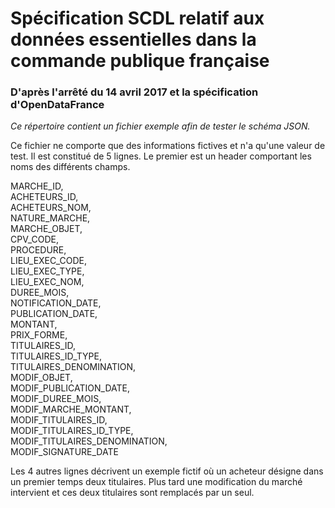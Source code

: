 # Spécification SCDL relatif aux données essentielles dans la commande publique française
### D'après l'arrêté du 14 avril 2017 et la spécification d'OpenDataFrance

*Ce répertoire contient un fichier exemple afin de tester le schéma JSON.*

Ce fichier ne comporte que des informations fictives et n'a qu'une valeur de test. Il est constitué de 5 lignes. Le premier est un header comportant les noms des différents champs.

MARCHE\_ID,  
ACHETEURS\_ID,  
ACHETEURS\_NOM,  
NATURE\_MARCHE,  
MARCHE\_OBJET,  
CPV\_CODE,  
PROCEDURE,  
LIEU\_EXEC\_CODE,  
LIEU\_EXEC\_TYPE,  
LIEU\_EXEC\_NOM,  
DUREE\_MOIS,  
NOTIFICATION\_DATE,  
PUBLICATION\_DATE,  
MONTANT,  
PRIX\_FORME,  
TITULAIRES\_ID,  
TITULAIRES\_ID\_TYPE,  
TITULAIRES\_DENOMINATION,  
MODIF\_OBJET,  
MODIF\_PUBLICATION\_DATE,  
MODIF\_DUREE\_MOIS,  
MODIF\_MARCHE\_MONTANT,  
MODIF\_TITULAIRES\_ID,  
MODIF\_TITULAIRES\_ID\_TYPE,  
MODIF\_TITULAIRES\_DENOMINATION,  
MODIF\_SIGNATURE\_DATE

Les 4 autres lignes décrivent un exemple fictif où un acheteur désigne dans un premier temps deux titulaires. Plus tard une modification du marché intervient et ces deux titulaires sont remplacés par un seul.